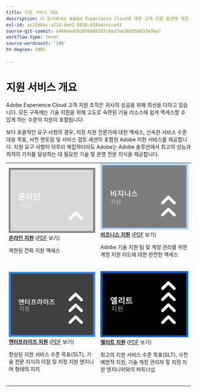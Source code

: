 ```yaml
---
title: 지원 서비스 개요
description: 이 문서에서는 Adobe Experience Cloud에 대한 고객 지원 옵션에 대한 요약을 제공합니다. 온라인, 비즈니스, 엔터프라이즈, 엘리트 옵션을 포함합니다.
exl-id: ac22d8ac-a214-4ee2-8828-b28a4cccce43
source-git-commit: d466eedb9289b88b187c0adfee36055d937e7ee7
workflow-type: tm+mt
source-wordcount: '196'
ht-degree: 100%

---
```


# 지원 서비스 개요

Adobe Experience Cloud 고객 지원 조직은 귀사의 성공을 위해 최선을 다하고 있습니다. 모든 구독에는 기술 지원을 위해 고도로 숙련된 기술 리소스에 쉽게 액세스할 수 있게 하는 수준의 지원이 포함됩니다.

보다 포괄적인 요구 사항의 경우, 지정 지원 전문가에 대한 액세스, 신속한 서비스 수준 대응 목표, 사전 멘토링 및 서비스 검토 세션이 포함된 Adobe 지원 서비스를 제공합니다. 지원 요구 사항이 아무리 복잡하더라도 Adobe는 Adobe 솔루션에서 최고의 성능과 최적의 가치를 달성하는 데 필요한 기술 및 운영 전문 지식을 제공합니다.

<table style="table-layout:fixed">
<tr>
  <td>
    <a href="online.md">
    <img alt="온라인" src="assets/OnlineSupportThumbnail.png"/>
    </a>
    <div>
    <a href="online.md"><strong>온라인 지원</strong></a> (<a href="assets/OnlineSupportDatasheet.pdf" target="_blank">PDF</a> 보기)
    </div>
    <p>제한된 전화 지원 액세스</p>
    <br>
  </td>
  <td>
    <a href="business.md">
      <img alt="비즈니스" src="assets/BusinessSupportThumbnail.png">
    </a>
    <div>
    <a href="business.md"><strong>비즈니스 지원</strong></a> (<a href="assets/BusinessSupportDatasheet.pdf" target="_blank">PDF</a> 보기)
    </div>
    <p>Adobe 기술 지원 팀 및 계정 관리를 위한 계정 지원 리드에 대한 완전한 액세스</p>
    <br>
  </td>
</tr>
<tr>
  <td>
    <a href="enterprise.md">
    <img alt="엔터프라이즈" src="assets/EnterpriseSupportThumbnail.png"/>
    </a>
    <div>
    <a href="enterprise.md"><strong>엔터프라이즈 지원</strong></a> (<a href="assets/EnterpriseSupportDatasheet.pdf" target="_blank">PDF</a> 보기)
    </div>
    <p>향상된 지원 서비스 수준 목표(SLT), 기술 전문 지식의 이점 및 지정 지원 엔지니어 형태의 지지</p>
    <br>
  </td>
  <td>
    <a href="elite.md">
      <img alt="엘리트" src="assets/EliteSupportThumbnail.png">
    </a>
    <div>
    <a href="elite.md"><strong>엘리트 지원</strong></a> (<a href="assets/EliteSupportDatasheet.pdf" target="_blank">PDF</a> 보기)
    </div>
    <p>최고의 지원 서비스 수준 목표(SLT), 사전 예방적 지원, 기술 계정 관리자 및 지정 지원 엔지니어와의 파트너십</p>
    <br>
  </td>
</tr>
</table>

